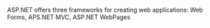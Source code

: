 ASP.NET offers three frameworks for creating web applications: Web Forms, APS.NET MVC, ASP.NET WebPages
